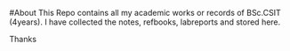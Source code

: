 #About
This Repo contains all my academic works or records of BSc.CSIT (4years).
I have collected the notes, refbooks, labreports and stored here.

Thanks
